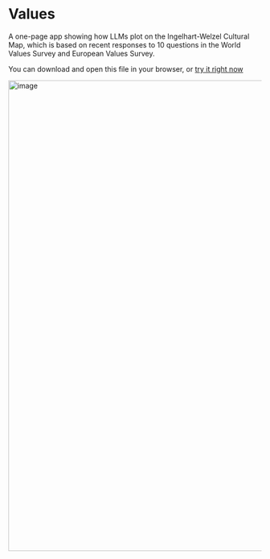 # Values

A one-page app showing how LLMs plot on the Ingelhart-Welzel Cultural Map, which is based on recent responses to 10 questions in the World Values Survey and European Values Survey.

You can download and open this file in your browser, or [try it right now](https://scienxlab.org/values/)

<img width="1234" height="935" alt="image" src="https://github.com/user-attachments/assets/1e10e440-76d0-4b8b-981c-461a3a14fce9" />

